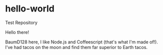 # hello-world
Test Repository

Hello there!

BaumD128 here, I like Node.js and Coffeescript (that's what I'm made of!).
I've had tacos on the moon and find them far superior to Earth tacos.

